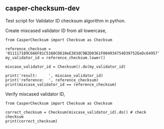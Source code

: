 ## casper-checksum-dev

Test script for Validator ID checksum algorithm in python.

Create mixcased validator ID from all lowercase,
```
from CasperChecksum import Checksum as Checksum

reference_checksum = '011117189C666F81C5160CD610eE383dC9B2D0361F004934754D39752EeDc64957'
my_validator_id = reference_checksum.lower()

mixcase_validator_id = Checksum().do(my_validator_id)

print('result:     ', mixcase_validator_id)
print('reference:  ', reference_checksum)
print(mixcase_validator_id == reference_checksum)

```

Verify mixcased validator ID,
```
from CasperChecksum import Checksum as Checksum

correct_checksum = Checksum(mixcase_validator_id).do() # check checksum
print(correct_checksum)
```